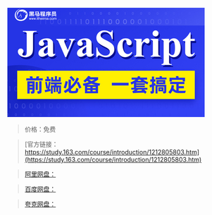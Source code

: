 
![img](../../../assets/study163/free/ddba61fc7b884efe8f2d511354f59e64.jpg)

> 价格：免费

> [官方链接：https://study.163.com/course/introduction/1212805803.htm](https://study.163.com/course/introduction/1212805803.htm)

> [阿里网盘：]()

> [百度网盘：]()

> [夸克网盘：]()
